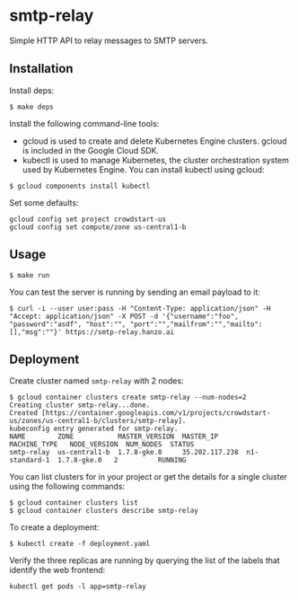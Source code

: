 # smtp-relay
Simple HTTP API to relay messages to SMTP servers.


## Installation
Install deps:
```
$ make deps
```

Install the following command-line tools:

- gcloud is used to create and delete Kubernetes Engine clusters. gcloud is included in the Google Cloud SDK.
- kubectl is used to manage Kubernetes, the cluster orchestration system used by Kubernetes Engine. You can install kubectl using gcloud:

```
$ gcloud components install kubectl
```

Set some defaults:
```
gcloud config set project crowdstart-us
gcloud config set compute/zone us-central1-b
```

## Usage
```
$ make run
```

You can test the server is running by sending an email payload to it:

```
$ curl -i --user user:pass -H "Content-Type: application/json" -H "Accept: application/json" -X POST -d '{"username":"foo", "password":"asdf", "host":"", "port":"","mailfrom":"","mailto":[],"msg":""}' https://smtp-relay.hanzo.ai
```

## Deployment

Create cluster named `smtp-relay` with 2 nodes:
```
$ gcloud container clusters create smtp-relay --num-nodes=2
Creating cluster smtp-relay...done.                                                                    Created [https://container.googleapis.com/v1/projects/crowdstart-us/zones/us-central1-b/clusters/smtp-relay].
kubeconfig entry generated for smtp-relay.
NAME        ZONE           MASTER_VERSION  MASTER_IP       MACHINE_TYPE   NODE_VERSION  NUM_NODES  STATUS
smtp-relay  us-central1-b  1.7.8-gke.0     35.202.117.238  n1-standard-1  1.7.8-gke.0   2          RUNNING
```

You can list clusters for in your project or get the details for a single cluster using the following commands:

```
$ gcloud container clusters list
$ gcloud container clusters describe smtp-relay
```

To create a deployment:

```
$ kubectl create -f deployment.yaml
```

Verify the three replicas are running by querying the list of the labels that identify the web frontend:

```
kubectl get pods -l app=smtp-relay
```
